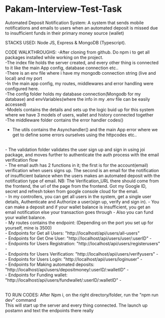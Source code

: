 # Pakam-Interview-Test-Task
Automated Deposit Notification System: A system that  sends mobile notifications and emails to users when an automated deposit is missed due to  insufficient funds in their primary money source (wallet)

STACKS USED: Node JS, Express & MongoDB (Typescript).

CODE WALKTHROUGHS:
-After cloning from github. Do npm i to get all packages installed while working on the project.
<br/>
-The index file holds the server created, and every other thing is connected to it like the main App config, database connection etc..
<br/>
-There is an env file where i have my mongodb connection string (live and local) and my port
<br/>
-In the main app config, my routes, middlewares and error handling were configured here.
<br/>
-The config folder holds my database connection(Mongodb for my database) and envVariables(where the info in my .env file can be easily accessed)
<br/>
-Models contains the details and sets up the logic buid up for this system where we have 3 models of users, wallet and history connected together
<br/>
-The middleware folder contains the error handler codes()
<br/>
- The utils contains the Asynchandler() and the main App error where we get to define some errors ourselves using the httpcodes etc..
<br/>
- The validation folder validates the user sign up and sign in using joi package, and moves further to authenticate the auth process with the email verification flow
<br/>
- The email auth has 2 functions in it; the first is for the account(email) verification when users signs up. The second is an email for the notification of insufficient balance when the users makes an automated deposit
 with the notification type of email.
  NB: The Verification_URL there should come from the frontend, the url of the page from the frontend. Got my Google ID, secret and refresh token from google console cloud for the email.
<br/>
- In my controllers, you can get all users in the system, get a single user details, Authenticate and Authorize a user(sign up, verify and sign in).
- You can make a deposit and if your wallet balance is insufficient, you get an email notification else your transaction goes through
- Also you can fund your wallet balance.
<br/>
- My routes contains the endpoint:
  (Depending on the port you set up for yourself, mine is 3500)
    <br/>
- Endpoints for Get all Users: "http://localhost/api/users/all-users"
  <br/>
- Endpoints for Get One User: "http://localhost/api/users/user/:userID"
-   <br/>
- Endpoints for Users Registration: "http://localhost/api/users/registerusers"
-   <br/>
- Endpoints for Users Verification: "http://localhost/api/users/verifyusers"
-   <br/>
- Endpoints for Users Login: "http://localhost/api/users/loginuser"
-   <br/>
- Endpoints for Making automated deposits: "http://localhost/api/users/depositmoney/:userID/:walletID"
-   <br/>
- Endpoints for Funding wallet: "http://localhost/api/users/fundwallet/:userID/:walletID"
-   <br/>
<br/>

TO RUN CODES:
After Npm i, on the right directory/folder, run the "npm run dev" command
<br/>
This will start up the server and every thing connected.
The launch up postamn and text the endpoints there really

